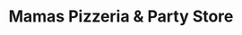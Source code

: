 ---
title: "Mamas Pizzeria & Party Store"
url: /chesterfield/mamas-pizzeria-and-party-store/
shop: convenience
---